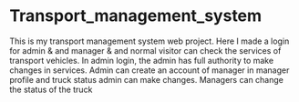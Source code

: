 # Transport_management_system
This is my transport management system web project. Here I made a login for admin & and manager & and normal visitor can check the services of transport vehicles. In admin login, the admin has full authority to make changes in services. Admin can  create an account of manager in manager profile and truck status admin can make changes. Managers can change the status of the truck
